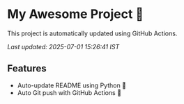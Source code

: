 # My Awesome Project 🚀

This project is automatically updated using GitHub Actions.

_Last updated: 2025-07-01 15:26:41 IST_

## Features
- Auto-update README using Python 🐍
- Auto Git push with GitHub Actions 🤖
